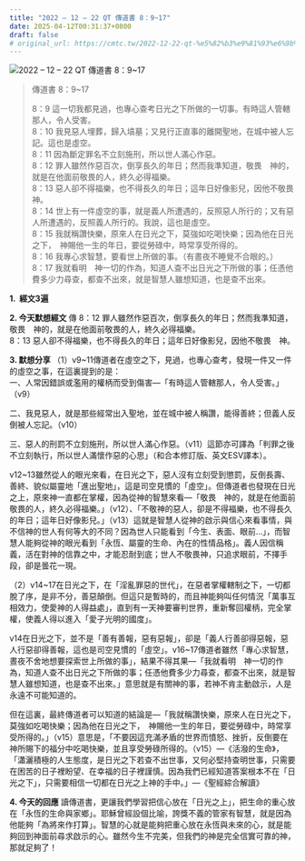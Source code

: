 ```yaml
---
title: "2022 – 12 – 22 QT 傳道書 8：9~17"
date: 2025-04-12T00:31:37+0800
draft: false
# original_url: https://cmtc.tw/2022-12-22-qt-%e5%82%b3%e9%81%93%e6%9b%b8-8%ef%bc%9a917
---
```


![2022 – 12 – 22 QT 傳道書 8：9\~17](/images/qt.jpg  "2022 – 12 – 22 QT 傳道書 8：9\~17")

> 傳道書 8：9\~17
>
> 8：9 這一切我都見過，也專心查考日光之下所做的一切事。有時這人管轄那人，令人受害。  
> 8：10 我見惡人埋葬，歸入墳墓；又見行正直事的離開聖地，在城中被人忘記。這也是虛空。  
> 8：11 因為斷定罪名不立刻施刑，所以世人滿心作惡。  
> 8：12 罪人雖然作惡百次，倒享長久的年日；然而我準知道，敬畏　神的，就是在他面前敬畏的人，終久必得福樂。  
> 8：13 惡人卻不得福樂，也不得長久的年日；這年日好像影兒，因他不敬畏　神。  
> 8：14 世上有一件虛空的事，就是義人所遭遇的，反照惡人所行的；又有惡人所遭遇的，反照義人所行的。我說，這也是虛空。  
> 8：15 我就稱讚快樂，原來人在日光之下，莫強如吃喝快樂；因為他在日光之下，　神賜他一生的年日，要從勞碌中，時常享受所得的。  
> 8：16 我專心求智慧，要看世上所做的事。（有晝夜不睡覺不合眼的。）  
> 8：17 我就看明　神一切的作為，知道人查不出日光之下所做的事；任憑他費多少力尋查，都查不出來，就是智慧人雖想知道，也是查不出來。

**1.  經文3遍**

**2. 今天默想經文**
傳 8：12 罪人雖然作惡百次，倒享長久的年日；然而我準知道，敬畏　神的，就是在他面前敬畏的人，終久必得福樂。  
8：13 惡人卻不得福樂，也不得長久的年日；這年日好像影兒，因他不敬畏　神。

**3. 默想分享**
（1）v9\~11傳道者在虛空之下，見過，也專心查考，發現一件又一件的虛空之事，在這裏提到的是：  
一、人常因錯誤或濫用的權柄而受到傷害—「有時這人管轄那人，令人受害。」（v9）

二、我見惡人，就是那些經常出入聖地，並在城中被人稱讚，能得善終；但義人反倒被人忘記。（v10）

三、惡人的刑罰不立刻施刑，所以世人滿心作惡。（v11）這節亦可譯為「判罪之後不立刻執行，所以世人滿懷作惡的心思」（和合本修訂版、英文ESV譯本）。

v12\~13雖然從人的眼光來看，在日光之下，惡人沒有立刻受到懲罰，反倒長壽、善終、貌似屬靈地「進出聖地」，這是司空見慣的「虛空」。但傳道者也發現在日光之上，原來神一直都在掌權，因為從神的智慧來看—「敬畏　神的，就是在他面前敬畏的人，終久必得福樂。」（v12）、「不敬神的惡人，卻是不得福樂，也不得長久的年日；這年日好像影兒。」（v13）這就是智慧人從神的啟示與信心來看事情，與不信神的世人有何等大的不同？因為世人只能看到「今生、表面、眼前…」，而智慧人能夠從神的眼光看到「永恆、屬靈的生命、內在的性情品格」。義人因信稱義，活在對神的信靠之中，才能忍耐到底；世人不敬畏神，只追求眼前，不擇手段，卻是曇花一現。

（2）v14\~17在日光之下，在「淫亂罪惡的世代」，在惡者掌權轄制之下，一切都脫了序，是非不分，善惡顛倒。但這只是暫時的，而且神能夠叫任何情況「萬事互相效力，使愛神的人得益處」，直到有一天神要審判世界，重新奪回權柄，完全掌權，使義人得以進入「愛子光明的國度」。

v14在日光之下，並不是「善有善報，惡有惡報」，卻是「義人行善卻得惡報，惡人行惡卻得善報，這也是司空見慣的「虛空」。v16\~17傳道者雖然「專心求智慧，晝夜不舍地想要探索世上所做的事」，結果不得其果—「我就看明　神一切的作為，知道人查不出日光之下所做的事；任憑他費多少力尋查，都查不出來，就是智慧人雖想知道，也是查不出來。」意思就是有關神的事，若神不肯主動啟示，人是永遠不可能知道的。

但在這裏，最終傳道者可以知道的結論是—「我就稱讚快樂，原來人在日光之下，莫強如吃喝快樂；因為他在日光之下，　神賜他一生的年日，要從勞碌中，時常享受所得的。」（v15）意思是，「不要因這充滿矛盾的世界而憤怒、挫折，反倒要在神所賜下的福分中吃喝快樂，並且享受勞碌所得的。（v15）—《活潑的生命》，「瀟灑積極的人生態度，是日光之下若查不出世事，又何必堅持查明世事，只需要在困苦的日子裡盼望、在幸福的日子裡謹慎。因為我們已經知道答案根本不在「日光之下」，只需要相信一切都在日光之上神的手中。」—《聖經綜合解讀》

**4. 今天的回應**
讀傳道書，更讓我們學習把信心放在「日光之上」，把生命的重心放在「永恆的生命與家鄉」。耶穌曾經設個比喻，誇獎不義的管家有智慧，就是因為他能夠「為將來作打算」。智慧的心就是能夠把重心放在永恆與未來的心，就是能夠回到神面前尋求啟示的心。雖然今生不完美，但我們的神是完全信實可靠的神，那就足夠了！
